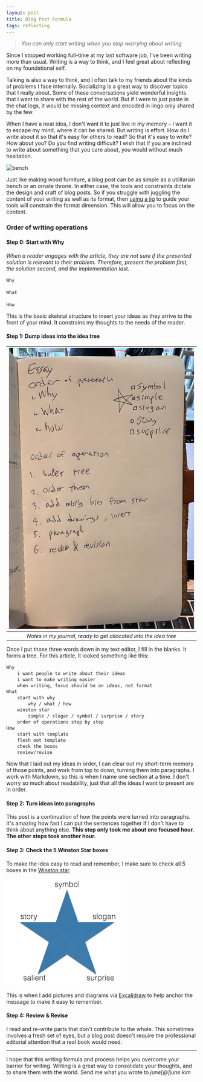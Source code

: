 ```yaml
---
layout: post
title: Blog Post Formula
tags: reflecting
---
```


> _You can only start writing when you stop worrying about writing_

Since I stopped working full-time at my last software job, I've been writing more than usual. Writing is a way to think, and I feel great about reflecting on my foundational self. 

Talking is also a way to think, and I often talk to my friends about the kinds of problems I face internally. Socializing is a great way to discover topics that I really about. Some of these conversations yield wonderful insights that I want to share with the rest of the world. But if I were to just paste in the chat logs, it would be missing context and encoded in lingo only shared by the few.

When I have a neat idea, I don't want it to just live in my memory – I want it to escape my mind, where it can be shared. But writing is effort. How do I write about it so that it's easy for others to read? So that it's easy to write? How about you? Do you find writing difficult? I wish that if you are inclined to write about something that you care about, you would without much hesitation. 

![bench](assets/formula/bench.png)

Just like making wood furniture, a blog post can be as simple as a utilitarian bench or an ornate throne. In either case, the tools and constraints dictate the design and craft of blog posts. So if you struggle with juggling the content of your writing as well as its format, then [using a jig](https://www.youtube.com/shorts/ESQFgCAWk1g) to guide your tools will constrain the format dimension. This will allow you to focus on the content.

### Order of writing operations

#### Step 0: Start with Why 
_When a reader engages with the article, they are not sure if the presented solution is relevant to their problem. Therefore, present the problem first, the solution second, and the implementation last._

```
Why

What

How
```

This is the basic skeletal structure to insert your ideas as they arrive to the front of your mind. It constrains my thoughts to the needs of the reader.

#### Step 1: Dump ideas into the idea tree 

| ![journal](assets/formula/notes.png) |
|:--:| 
| _Notes in my journal, ready to get allocated into the idea tree_ |

Once I put those three words down in my text editor, I fill in the blanks. It forms a tree. For this article, it looked something like this:

```
Why
	i want people to write about their ideas
	i want to make writing easier
	when writing, focus should be on ideas, not format
What
	start with why
		why / what / how
	winston star
		simple / slogan / symbol / surprise / story
	order of operations step by step
How
	start with template
	flesh out template
	check the boxes
	review/revise
```

Now that I laid out my ideas in order, I can clear out my short-term memory of those points, and work from top to down, turning them into paragraphs. I work with Markdown, so this is when I name one section at a time. I don't worry so much about readability, just that all the ideas I want to present are in order.

#### Step 2: Turn ideas into paragraphs

This post is a continuation of how the points were turned into paragraphs. It's amazing how fast I can put the sentences together if I don't have to think about anything else. __This step only took me about one focused hour. The other steps took another hour.__

#### Step 3: Check the 5 Winston Star boxes

To make the idea easy to read and remember, I make sure to check all 5 boxes in the [Winston star](http://muratbuffalo.blogspot.com/2016/06/how-to-package-your-ideas-using-winston.html).

![Winston Star](assets/formula/winston-star.png)

This is when I add pictures and diagrams via [Excalidraw](https://excalidraw.com/) to help anchor the message to make it easy to remember.

#### Step 4: Review & Revise

I read and re-write parts that don't contribute to the whole. This sometimes involves a fresh set of eyes, but a blog post doesn't require the professional editorial attention that a real book would need.

---

I hope that this writing formula and process helps you overcome your barrier for writing. Writing is a great way to consolidate your thoughts, and to share them with the world. Send me what you wrote to _june[@]june.kim_

